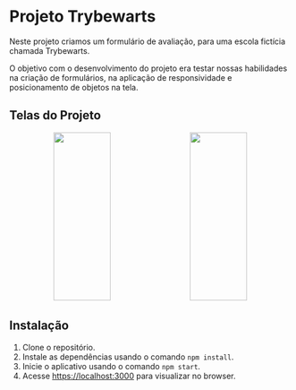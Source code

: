 # Projeto Trybewarts

Neste projeto criamos um formulário de avaliação, para uma escola fictícia chamada Trybewarts. 

O objetivo com o desenvolvimento do projeto era testar nossas habilidades na criação de formulários, na aplicação de responsividade e posicionamento de objetos na tela.

## Telas do Projeto

<div align="center">
  <img height="300em" width="45%" src="https://github.com/IsaacBonfim/16-projeto-trybewallet/assets/19375752/d52266dd-9871-4b07-8e42-56f2107d4183"/>&emsp;
  <img height="300em" width="45%" src="https://github.com/IsaacBonfim/19-projeto-app-de-receitas/assets/19375752/cfbd140e-3f19-424b-91d8-0b3f98923280"/>
</div>

## Instalação

1. Clone o repositório.
2. Instale as dependências usando o comando `npm install`.
3. Inicie o aplicativo usando o comando `npm start`.
4. Acesse [https://localhost:3000](https://localhost:3000) para visualizar no browser.
